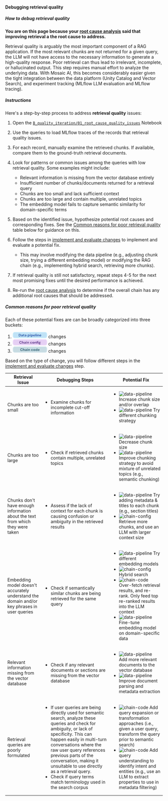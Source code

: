 #### Debugging retrieval quality

##### How to debug retrieval quality

**You are on this page because your [root cause analysis](./5-hands-on-improve-quality-step-1.md) said that improving retrieval a the root cause to address.**

Retrieval quality is arguably the most important component of a RAG application. If the most relevant chunks are not returned for a given query, the LLM will not have access to the necessary information to generate a high-quality response. Poor retrieval can thus lead to irrelevant, incomplete, or hallucinated output.  This step requires manual effort to analyze the underlying data. With Mosaic AI, this becomes considerably easier given the tight integration between the data platform (Unity Catalog and Vector Search), and experiment tracking (MLflow LLM evaluation and MLflow tracing).


##### Instructions 

Here's a step-by-step process to address **retrieval quality** issues:

1. Open the [`B_quality_iteration/01_root_cause_quality_issues`](https://github.com/databricks/genai-cookbook/blob/main/rag_app_sample_code/B_quality_iteration/01_root_cause_quality_issues.py) Notebook

2. Use the queries to load MLflow traces of the records that retrieval quality issues.

2. For each record, manually examine the retrieved chunks.  If available, compare them to the ground-truth retrieval documents.

3. Look for patterns or common issues among the queries with low retrieval quality. Some examples might include:
   - Relevant information is missing from the vector database entirely
   - Insufficient number of chunks/documents returned for a retrieval query
   - Chunks are too small and lack sufficient context
   - Chunks are too large and contain multiple, unrelated topics
   - The embedding model fails to capture semantic similarity for domain-specific terms

4. Based on the identified issue, hypothesize potential root causes and corresponding fixes. See the [Common reasons for poor retrieval quality](#common-reasons-for-poor-retrieval-quality) table below for guidance on this.

5. Follow the steps in [implement and evaluate changes](./5-hands-on-improve-quality-step-2.md) to implement and evaluate a potential fix.
      - This may involve modifying the data pipeline (e.g., adjusting chunk size, trying a different embedding model) or modifying the RAG chain (e.g., implementing hybrid search, retrieving more chunks).

6. If retrieval quality is still not satisfactory, repeat steps 4-5 for the next most promising fixes until the desired performance is achieved.

7. Re-run the [root cause analysis](./5-hands-on-improve-quality-step-1.md) to determine if the overall chain has any additional root causes that should be addressed.


##### Common reasons for poor retrieval quality

Each of these potential fixes are can be broadly categorized into three buckets:

1. **![Data pipeline](../images/5-hands-on/data_pipeline.png)** changes
2. **![Chain config](../images/5-hands-on/chain_config.png)** changes
3. **![Chain code](../images/5-hands-on/chain_code.png)** changes

Based on the type of change, you will follow different steps in the [implement and evaluate changes](./5-hands-on-improve-quality-step-2.md) step.

<table>
<thead>
<tr>
<th>Retrieval Issue</th>
<th>Debugging Steps</th>
<th>Potential Fix</th>
</tr>
</thead>
<tbody>
<tr>
<td>Chunks are too small</td>
<td><ul><li>Examine chunks for incomplete cut-off information</li></ul></td>
<td><ul><li><img src="../_images/data_pipeline.png" alt="data-pipeline" height="20"/>  Increase chunk size and/or overlap</li><li><img src="../_images/data_pipeline.png" alt="data-pipeline" height="20"/> Try different chunking strategy</li></ul></td>
</tr>
<tr>
<td>Chunks are too large</td>
<td><ul><li>Check if retrieved chunks contain multiple, unrelated topics</td>
<td><ul><li><img src="../_images/data_pipeline.png" alt="data-pipeline" height="20"/> Decrease chunk size</li><li><img src="../_images/data_pipeline.png" alt="data-pipeline" height="20"/> Improve chunking strategy to avoid mixture of unrelated topics (e.g., semantic chunking)</li></ul></td>
</tr>
<tr>
<td>Chunks don&#39;t have enough information about the text from which they were taken</td>
<td><ul><li>Assess if the lack of context for each chunk is causing confusion or ambiguity in the retrieved results</li></ul></td>
<td><ul><li><img src="../_images/data_pipeline.png" alt="data-pipeline" height="20"/> Try adding metadata &amp; titles to each chunk (e.g., section titles)</li><li><img src="../_images/chain_config.png" alt="chain-config" height="20"/> Retrieve more chunks, and use an LLM with larger context size</li></ul></td>
</tr>
<tr>
<td>Embedding model doesn&#39;t accurately understand the domain and/or key phrases in user queries</td>
<td><ul><li>Check if semantically similar chunks are being retrieved for the same query</li></ul></td>
<td><ul><li><img src="../_images/data_pipeline.png" alt="data-pipeline" height="20"/> Try different embedding models</li><li><img src="../_images/chain_config.png" alt="chain-config" height="20"/> Hybrid search</li><li><img src="../_images/chain_code.png" alt="chain-code" height="20"/> Over-fetch retrieval results, and re-rank. Only feed top re-ranked results into the LLM context</li><li><img src="../_images/data_pipeline.png" alt="data-pipeline" height="20"/> Fine-tune embedding model on domain-specific data</li></ul></td>
</tr>
<tr>
<td>Relevant information missing from the vector database</td>
<td><ul><li>Check if any relevant documents or sections are missing from the vector database</li></ul></td>
<td><ul><li><img src="../_images/data_pipeline.png" alt="data-pipeline" height="20"/> Add more relevant documents to the vector database</li><li><img src="../_images/data_pipeline.png" alt="data-pipeline" height="20"/> Improve document parsing and metadata extraction</li></ul></td>
</tr>
<tr>
<td>Retrieval queries are poorly formulated</td>
<td><ul><li>If user queries are being directly used for semantic search, analyze these queries and check for ambiguity, or lack of specificity. This can happen easily in multi-turn conversations where the raw user query references previous parts of the conversation, making it unsuitable to use directly as a retrieval query.</li><li>Check if query terms match terminology used in the search corpus</li></ul></td>
<td><ul><li><img src="../_images/chain_code.png" alt="chain-code" height="20"/> Add query expansion or transformation approaches (i.e., given a user query, transform the query prior to semantic search)</li><li><img src="../_images/chain_code.png" alt="chain-code" height="20"/> Add query understanding to identify intent and entities (e.g., use an LLM to extract properties to use in metadata filtering)</li></ul></td>
</tr>
</tbody>
</table>

<br/>
<br/>